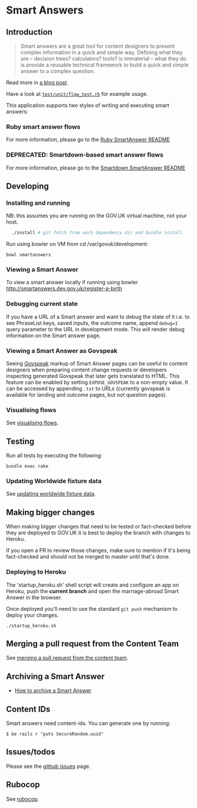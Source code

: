 # Smart Answers

## Introduction

> Smart answers are a great tool for content designers to present complex information in a quick and simple way. Defining what they are – decision trees? calculators? tools? is immaterial – what they do is provide a reusable technical framework to build a quick and simple answer to a complex question.

Read more in [a blog post](https://gds.blog.gov.uk/2012/02/16/smart-answers-are-smart/).

Have a look at
[`test/unit/flow_test.rb`](test/unit/flow_test.rb) for example usage.

This application supports two styles of writing and executing smart answers:

### Ruby smart answer flows

For more information, please go to the [Ruby SmartAnswer README](doc/smart-answer-flows.md)

### DEPRECATED: Smartdown-based smart answer flows

For more information, please go to the [Smartdown SmartAnswer README](doc/smartdown-flows.md)

## Developing

### Installing and running

NB: this assumes you are running on the GOV.UK virtual machine, not your host.

```bash
  ./install # git fetch from each dependency dir and bundle install
```

Run using bowler on VM from cd /var/govuk/development:
```
bowl smartanswers
```

### Viewing a Smart Answer

To view a smart answer locally if running using bowler http://smartanswers.dev.gov.uk/register-a-birth

### Debugging current state

If you have a URL of a Smart answer and want to debug the state of it i.e. to see PhraseList keys, saved inputs, the outcome name, append `debug=1` query parameter to the URL in development mode. This will render debug information on the Smart answer page.

### Viewing a Smart Answer as Govspeak

Seeing [Govspeak](https://github.com/alphagov/govspeak) markup of Smart Answer pages can be useful to content designers when preparing content change requests or developers inspecting generated Govspeak that later gets translated to HTML. This feature can be enabled by setting `EXPOSE_GOVSPEAK` to a non-empty value. It can be accessed by appending `.txt` to URLs (currently govspeak is available for landing and outcome pages, but not question pages).

### Visualising flows

See [visualising flows](doc/visualising-flows.md).

## Testing

Run all tests by executing the following:

    bundle exec rake

### Updating Worldwide fixture data

See [updating worldwide fixture data](doc/updating-worldwide-fixture-data.md).

## Making bigger changes

When making bigger changes that need to be tested or fact-checked before they are deployed to GOV.UK it is best to deploy the branch with changes to Heroku.

If you open a PR to review those changes, make sure to mention if it's being fact-checked and should not be merged to master until that's done.

### Deploying to Heroku

The 'startup_heroku.sh' shell script will create and configure an app on Heroku, push the __current branch__ and open the marriage-abroad Smart Answer in the browser.

Once deployed you'll need to use the standard `git push` mechanism to deploy your changes.

    ./startup_heroku.sh

## Merging a pull request from the Content Team

See [merging a pull request from the content team](doc/merging-content-prs.md).

## Archiving a Smart Answer

- [How to archive a Smart Answer](doc/archiving.md)

## Content IDs

Smart answers need content-ids. You can generate one by running:

    $ be rails r "puts SecureRandom.uuid"

## Issues/todos

Please see the [github issues](https://github.com/alphagov/smart-answers/issues) page.

## Rubocop

See [rubocop](doc/rubocop.md).

